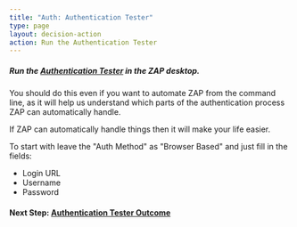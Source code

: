 ```yaml
---
title: "Auth: Authentication Tester"
type: page
layout: decision-action
action: Run the Authentication Tester
---
```


##### Run the [Authentication Tester](/blog/2023-05-23-authentication-tester/) in the ZAP desktop.

You should do this even if you want to automate ZAP from the command line, 
as it will help us understand which parts of the authentication process ZAP can automatically handle.

If ZAP can automatically handle things then it will make your life easier.

To start with leave the "Auth Method" as "Browser Based" and just fill in the fields:

* Login URL
* Username
* Password

#### Next Step: [Authentication Tester Outcome](../auth-tester-results/)
